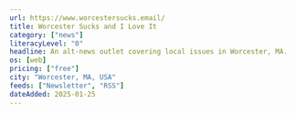 ```yaml
---
url: https://www.worcestersucks.email/
title: Worcester Sucks and I Love It
category: ["news"]
literacyLevel: "0"
headline: An alt-news outlet covering local issues in Worcester, MA.
os: [web]
pricing: ["free"]
city: "Worcester, MA, USA"
feeds: ["Newsletter", "RSS"]
dateAdded: 2025-01-25
---
```

